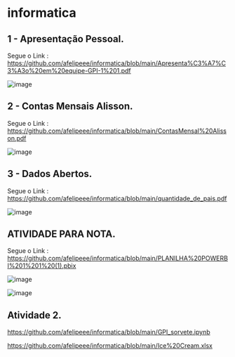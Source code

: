# informatica

## 1 - Apresentação Pessoal.

Segue o Link : https://github.com/afelipeee/informatica/blob/main/Apresenta%C3%A7%C3%A3o%20em%20equipe-GPI-1%201.pdf

![image](https://github.com/user-attachments/assets/38bca6da-e13e-42cb-b4df-7fbfd8a581d1)

## 2 - Contas Mensais Alisson.

Segue o Link : https://github.com/afelipeee/informatica/blob/main/ContasMensal%20Alisson.pdf

![image](https://github.com/user-attachments/assets/43c34765-781a-4543-9af7-82067ab032cd)


## 3 - Dados Abertos.

Segue o Link : https://github.com/afelipeee/informatica/blob/main/quantidade_de_pais.pdf

![image](https://github.com/user-attachments/assets/2653bd76-f8b1-443d-98e1-91388c589106)


## ATIVIDADE PARA NOTA.

Segue o Link : https://github.com/afelipeee/informatica/blob/main/PLANILHA%20POWERBI%201%201%20(1).pbix

![image](https://github.com/user-attachments/assets/f3368edf-1b41-4469-ad09-54817680f914)

![image](https://github.com/user-attachments/assets/e29e0d93-7626-4aab-971a-7f54877cc362)

## Atividade 2.
https://github.com/afelipeee/informatica/blob/main/GPI_sorvete.ipynb

https://github.com/afelipeee/informatica/blob/main/Ice%20Cream.xlsx



